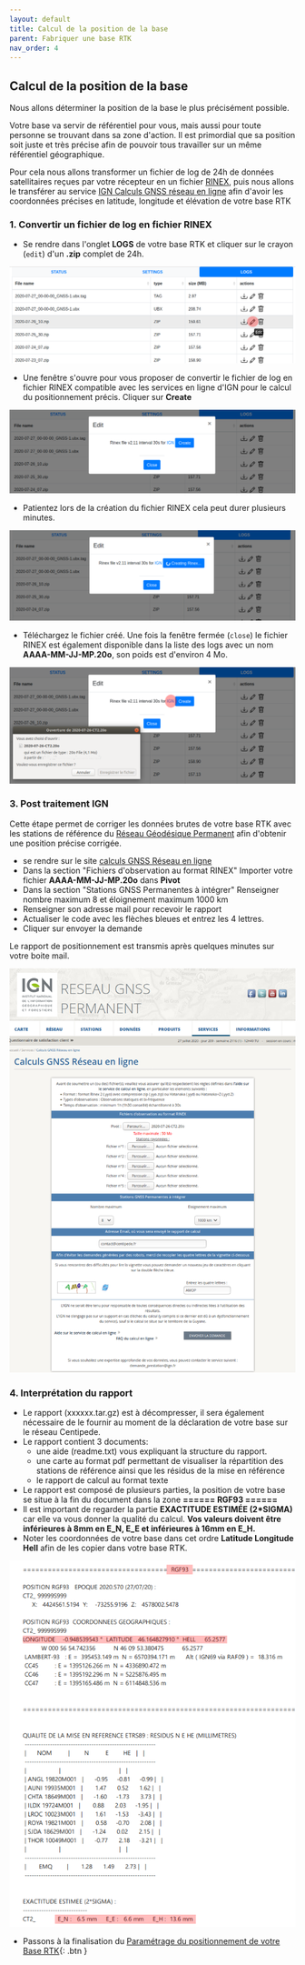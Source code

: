 ```yaml
---
layout: default
title: Calcul de la position de la base
parent: Fabriquer une base RTK
nav_order: 4
---
```


## Calcul de la position de la base

Nous allons déterminer la position de la base le plus précisément possible.

Votre base va servir de référentiel pour vous, mais aussi pour toute personne se trouvant dans sa zone d'action. Il est primordial que sa position soit juste et très précise afin de pouvoir tous travailler sur un même référentiel géographique.

Pour cela nous allons transformer un fichier de log de 24h de données satellitaires reçues par votre récepteur en un fichier [RINEX](http://rgp.ign.fr/DONNEES/format/rinex.php), puis nous allons le transférer au service [IGN Calculs GNSS réseau en ligne](http://rgp.ign.fr/SERVICES/calcul_online.php) afin d'avoir les coordonnées précises en latitude, longitude et élévation de votre base RTK

### 1. Convertir un fichier de log en fichier RINEX

* Se rendre dans l'onglet **LOGS** de votre base RTK et cliquer sur le crayon (```edit```) d'un **.zip** complet de 24h.

![log2rinex](/assets/images/positionnement/log2rinex1.png)

* Une fenêtre s'ouvre pour vous proposer de convertir le fichier de log en fichier RINEX compatible avec les services en ligne d'IGN pour le calcul du positionnement précis. Cliquer sur **Create**

![log2rinex](/assets/images/positionnement/log2rinex2.png)

* Patientez lors de la création du fichier RINEX cela peut durer plusieurs minutes.

![log2rinex](/assets/images/positionnement/log2rinex3.png)

* Téléchargez le fichier créé. Une fois la fenêtre fermée (```close```) le fichier RINEX est également disponible dans la liste des logs avec un nom **AAAA-MM-JJ-MP.20o**, son poids est d'environ 4 Mo.

![log2rinex](/assets/images/positionnement/log2rinex4.png)

    
### 3. Post traitement IGN

Cette étape permet de corriger les données brutes de votre base RTK avec les stations de référence du [Réseau Géodésique Permanent](http://rgp.ign.fr/) afin d'obtenir une position précise corrigée.

* se rendre sur le site [calculs GNSS Réseau en ligne](http://rgp.ign.fr/SERVICES/calcul_online.php)
* Dans la section "Fichiers d'observation au format RINEX" Importer votre fichier **AAAA-MM-JJ-MP.20o** dans **Pivot**
* Dans la section "Stations GNSS Permanentes à intégrer" Renseigner nombre maximum 8 et éloignement maximum 1000 km
* Renseigner son adresse mail pour recevoir le rapport
* Actualiser le code avec les flèches bleues et entrez les 4 lettres.
* Cliquer sur envoyer la demande

Le rapport de positionnement est transmis après quelques minutes sur votre boite mail.

![ign](/assets/images/positionnement/ign_reseau_en_ligne1.png)


### 4. Interprétation du rapport 

* Le rapport (xxxxxx.tar.gz) est à décompresser, il sera également nécessaire de le fournir au moment de la déclaration de votre base sur le réseau Centipede.
* Le rapport contient 3 documents:
	* une aide (readme.txt) vous expliquant la structure du rapport.
	* une carte au format pdf permettant de visualiser la répartition des stations de référence ainsi que les résidus de la mise en référence
	* le rapport de calcul au format texte 
* Le rapport est composé de plusieurs parties, la position de votre base se situe à la fin du document dans la zone **====== RGF93 ======**
* Il est important de regarder la partie **EXACTITUDE ESTIMÉE (2*SIGMA)** car elle va vous donner la qualité du calcul. **Vos valeurs doivent être inférieures à 8mm en E_N, E_E et inférieures à 16mm en E_H.**
* Noter les coordonnées de votre base dans cet ordre **Latitude Longitude Hell** afin de les copier dans votre base RTK.

![ign](/assets/images/positionnement/rapport_ign1.png)


* Passons à la finalisation du [Paramétrage du positionnement de votre Base RTK](param_positionnement){: .btn }

